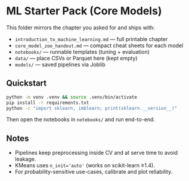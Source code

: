 # ML Starter Pack (Core Models)

This folder mirrors the chapter you asked for and ships with:
- `introduction_to_machine_learning.md` — full printable chapter
- `core_model_zoo_handout.md` — compact cheat sheets for each model
- `notebooks/` — runnable templates (tuning + evaluation)
- `data/` — place CSVs or Parquet here (kept empty)
- `models/` — saved pipelines via Joblib

## Quickstart
```bash
python -m venv .venv && source .venv/bin/activate
pip install -r requirements.txt
python -c "import sklearn, imblearn; print(sklearn.__version__)"
```

Then open the notebooks in `notebooks/` and run end-to-end.

## Notes
- Pipelines keep preprocessing inside CV and at serve time to avoid leakage.
- KMeans uses `n_init='auto'` (works on scikit-learn ≥1.4). 
- For probability-sensitive use-cases, calibrate and plot reliability.
